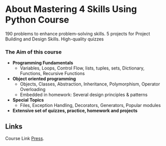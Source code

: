 # About Mastering 4 Skills Using Python Course
190 problems to enhance problem-solving skills. 5 projects for Project Building and Design Skills. High-quality quizzes
### The Aim of this course 

* __Programming Fundamentals__
  * Variables, Loops, Control Flow, lists, tuples, sets, Dictionary, Functions, Recursive Functions
* __Object oriented programming__
  * Objects, Classes, Abstraction, Inheritance, Polymorphism, Operator Overloading
  * Embedded in homework: Several design principles & patterns
* __Special Topics__
  * Files, Exception Handling, Decorators, Generators, Popular modules
* __Extensive set of quizzes, practice, homework and projects__


## Links

Course Link [Press](https://www.udemy.com/course/python-4skills/learn/lecture/24016620?start=30#overview/).

